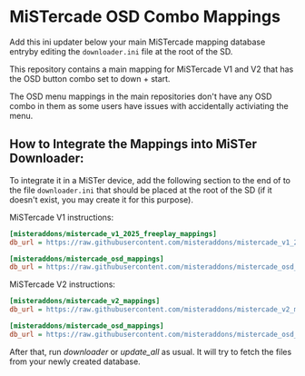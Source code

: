 # MiSTercade OSD Combo Mappings
Add this ini updater below your main MiSTercade mapping database entryby editing the `downloader.ini` file at the root of the SD.

This repository contains a main mapping for MiSTercade V1 and V2 that has the OSD button combo set to down + start.

The OSD menu mappings in the main repositories don't have any OSD combo in them as some users have issues with accidentally activiating the menu.

## How to Integrate the Mappings into MiSTer Downloader:
To integrate it in a MiSTer device, add the following section to the end of to the file `downloader.ini` that should be placed at the root of the SD (if it doesn't exist, you may create it for this purpose).

MiSTercade V1 instructions:
```ini
[misteraddons/mistercade_v1_2025_freeplay_mappings]
db_url = https://raw.githubusercontent.com/misteraddons/mistercade_v1_2025_freeplay_mappings/db/db.json.zip

[misteraddons/mistercade_osd_mappings]
db_url = https://raw.githubusercontent.com/misteraddons/mistercade_osd_mappings/db/db.json.zip
```

MiSTercade V2 instructions:
```ini
[misteraddons/mistercade_v2_mappings]
db_url = https://raw.githubusercontent.com/misteraddons/mistercade_v2_mappings/db/db.json.zip

[misteraddons/mistercade_osd_mappings]
db_url = https://raw.githubusercontent.com/misteraddons/mistercade_osd_mappings/db/db.json.zip
```
After that, run *downloader* or *update_all* as usual. It will try to fetch the files from your newly created database. 
